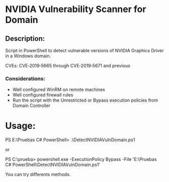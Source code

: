 # NVIDIA Vulnerability Scanner for Domain

## Description: 

Script in PowerShell to detect vulnerable versions of NVIDIA Graphics Driver in a Windows domain. 

CVEs: CVE‑2019‑5665 through CVE‑2019‑5671 and previous

### Considerations: 

- Well configured WinRM on remote machines
- Well configured firewall rules
- Run the script with the Unrestricted or Bypass execution policies from Domain Controller


# Usage: 

PS E:\Pruebas C# PowerShell> .\DetectNVIDIAVulnDomain.ps1

or

PS C:\prueba> powershell.exe -ExecutionPolicy Bypass -File 'E:\Pruebas C# PowerShell\DetectNVIDIAVulnDomain.ps1'

You can try differents methods.
